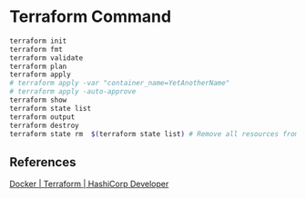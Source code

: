 # Terraform Command

```bash
terraform init
terraform fmt
terraform validate
terraform plan
terraform apply
# terraform apply -var "container_name=YetAnotherName"
# terraform apply -auto-approve
terraform show
terraform state list
terraform output
terraform destroy
terraform state rm  $(terraform state list) # Remove all resources from state
```

## References

[Docker | Terraform | HashiCorp Developer](https://developer.hashicorp.com/terraform/tutorials/docker-get-started)
